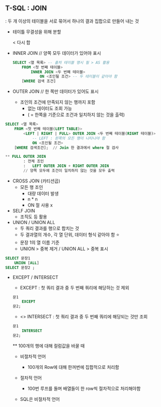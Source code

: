 ## T-SQL : JOIN

: 두 개 이상의 테이블을 서로 묶어서 하나의 결과 집합으로 만들어 내는 것

- 테이틀 무결성을 위해 분할
    
    < 다시 합
    
- INNER JOIN    // 양쪽 모두 데이터가 있어야 표시
    
    ```sql
    SELECT <열 목록> -- 출처 테이블 명시 필 > AS 활용
    	FROM <첫 번째 테이블>
    		INNER JOIN <두 번째 테이블>
    			ON <조인될 조건> -- 두 테이블이 같아야 함
    	[WHERE 검색 조건]
    ```
    
- OUTER JOIN    // 한 쪽만 데이터가 있어도 표시
    - 조인의 조건에 만족되지 않는 행까지 포함
        - 없는 데이터도 조회 가능
        - ( = 한쪽을 기준으로 조건과 일치하지 않는 것을 출력)

```sql
SELECT <열 목록>
	FROM <첫 번째 테이블(LEFT TABLE)>
		<LEFT | RIGHT | FULL> OUTER JOIN <두 번째 테이블(RIGHT 테이블)>
			-- LEFT : 왼쪽의 모든 행이 나타나야 함
			ON <조인될 조건>
	[WHERE 검색조건];  // Join 한 결과에서 where 절 검사

** FULL OUTER JOIN
		: 전체 조인 
		:	LEFT OUTER JOIN + RIGHT OUTER JOIN
		// 양쪽 모두에 조건이 일치하지 않는 것을 모두 출력 
```

- CROSS JOIN (카티션곱)
    - 모든 행 조인
        - 대량 데이터 발생
        - n * n
        - ON 절 사용 x
- SELF JOIN
    - 조직도 등 활용
- UNION / UNION ALL
    - 두 쿼리 결과를 행으로 합치는 것
    - 두 결과열의 개수, 각 열 단위, 데이터 형식 같아야 함 ⭐
    - 문장 1의 열 이름 기준
    - UNION > 중복 제거 / UNION ALL > 중복 표시

```sql
SELECT 문장1
	UNION [ALL]
SELECT 문장2 ;
```

- EXCEPT / INTERSECT
    - EXCEPT : 첫 쿼리 결과 중 두 번째 쿼리에 해당하는 것 제외
    
    ```sql
    문1
    	EXCEPT
    문2;
    ```
    
    - <> INTERSECT : 첫 쿼리 결과 중 두 번째 쿼리에 해당되는 것만 조회
    
    ```sql
    문1
    	INTERSECT
    문2;
    ```
    
    ** 100개의 행에 대해 컬럼값을 바꿀 때
    
    - 비절차적 언어
        - 100개의 Row에 대해 한꺼번에  집합적으로 처리함
    - 절차적 언어
        - 100번 루프를 돌며 배열들이 한 row씩 절차적으로 처리해야함
    
    - SQL은 비절차적 언어